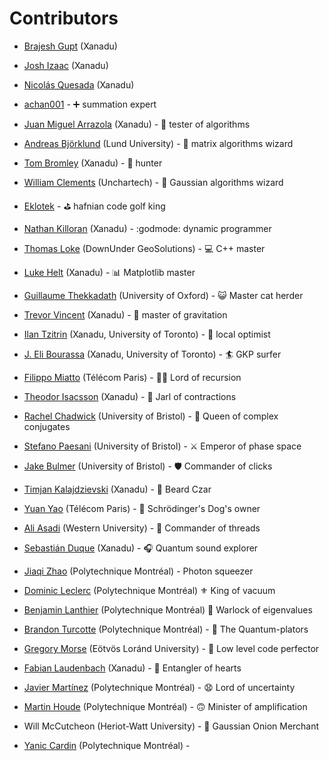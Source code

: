 # Contributors

* [Brajesh Gupt](https://github.com/bgupt) (Xanadu)

* [Josh Izaac](https://github.com/josh146) (Xanadu)

* [Nicolás Quesada](https://github.com/nquesada) (Xanadu)

* [achan001](https://github.com/achan001) - ➕ summation expert

* [Juan Miguel Arrazola](https://github.com/ixfoduap) (Xanadu) - 🍉 tester of algorithms

* [Andreas Björklund](https://portal.research.lu.se/portal/en/persons/andreas-bjoerklund(be1f2cca-1e88-4051-b196-90382a3368d7).html) (Lund University) - 🧙 matrix algorithms wizard

* [Tom Bromley](https://github.com/trbromley) (Xanadu) - 🐛 hunter

* [William Clements](https://github.com/clementsw) (Unchartech) - 🧙 Gaussian algorithms wizard

* [Eklotek](https://github.com/eklotek) - ⛳ hafnian code golf king

* [Nathan Killoran](https://github.com/co9olguy) (Xanadu) - :godmode: dynamic programmer

* [Thomas Loke](https://github.com/ThomasLoke) (DownUnder GeoSolutions) - 💻 C++ master

* [Luke Helt](https://github.com/heltluke/) (Xanadu) - :bar_chart: Matplotlib master

* [Guillaume Thekkadath](https://www2.physics.ox.ac.uk/contacts/people/thekkadath) (University of Oxford) - :smiley_cat: Master cat herder

* [Trevor Vincent](https://github.com/trevor-vincent) (Xanadu) - :apple: master of gravitation

* [Ilan Tzitrin](https://github.com/ilan-tz) (Xanadu, University of Toronto) - 🚞 local optimist

* [J. Eli Bourassa](https://github.com/elib20) (Xanadu, University of Toronto) - 🏄 GKP surfer

* [Filippo Miatto](https://github.com/ziofil) (Télécom Paris) - 🧝‍♂️ Lord of recursion

* [Theodor Isacsson](https://github.com/thisac) (Xanadu) - :postal_horn: Jarl of contractions

* [Rachel Chadwick](https://github.com/rachelchadwick) (University of Bristol) - :princess: Queen of complex conjugates

* [Stefano Paesani](https://scholar.google.com/citations?user=u41vIV0AAAAJ&hl=it) (University of Bristol) - :crossed_swords: Emperor of phase space

* [Jake Bulmer](https://scholar.google.com/citations?hl=it&user=gwklyzwAAAAJ) (University of Bristol) - :shield: Commander of clicks

* [Timjan Kalajdzievski](https://github.com/timjank) (Xanadu) - :beverage_box: Beard Czar

* [Yuan Yao](https://github.com/sylviemonet) (Télécom Paris) - :dog: Schrödinger's Dog's owner

* [Ali Asadi](https://github.com/maliasadi) (Western University) - :thread: Commander of threads

* [Sebastián Duque](https://github.com/sduquemesa) (Xanadu) - 🎧 Quantum sound explorer

* [Jiaqi Zhao](https://github.com/JQZ1111) (Polytechnique Montréal) - Photon squeezer

* [Dominic Leclerc](https://github.com/dleclerc33) (Polytechnique Montréal) :fleur_de_lis: King of vacuum

* [Benjamin Lanthier](https://github.com/benjaminlanthier) (Polytechnique Montréal) :mage: Warlock of eigenvalues

* [Brandon Turcotte](https://github.com/brandonpolymtl) (Polytechnique Montréal) - :star2: The Quantum-plators

* [Gregory Morse](https://github.com/GregoryMorse) (Eötvös Loránd University) - :volcano: Low level code perfector

* [Fabian Laudenbach](https://github.com/fab1an-q) (Xanadu) - :revolving_hearts: Entangler of hearts

* [Javier Martínez](https://github.com/ajmartinezc) (Polytechnique Montréal) - 😧 Lord of uncertainty

* [Martin Houde](https://github.com/MHoude2) (Polytechnique Montréal) - 🙃 Minister of amplification

* Will McCutcheon (Heriot-Watt University) - 🧅 Gaussian Onion Merchant

* [Yanic Cardin](https://github.com/yaniccd) (Polytechnique Montréal) - 
